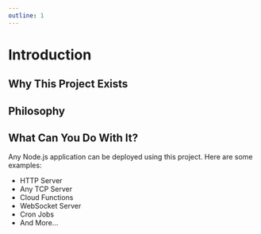 ```yaml
---
outline: 1
---
```


# Introduction

## Why This Project Exists

## Philosophy

## What Can You Do With It?

Any Node.js application can be deployed using this project. Here are some examples:

- HTTP Server
- Any TCP Server
- Cloud Functions
- WebSocket Server
- Cron Jobs
- And More...
